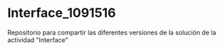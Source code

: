 # Interface_1091516
Repositorio para compartir las diferentes versiones de la solución de la actividad "Interface"

